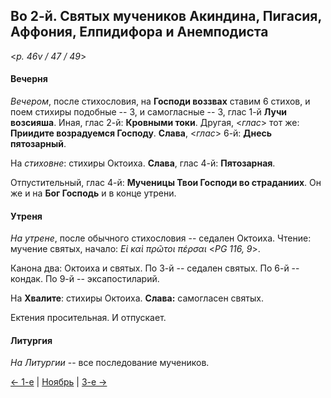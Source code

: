 ## Во 2-й. Святых мучеников Акиндина, Пигасия, Аффония, Елпидифора и Анемподиста

<*p. 46v / 47 / 49*>

#### Вечерня

*Вечером*, после стихословия, на **Господи воззвах** ставим 6 стихов, и поем стихиры подобные -- 3, 
и самогласные -- 3, глас 1-й **Лучи возсияша**. Иная, глас 2-й: **Кровными токи**. 
Другая, <*глас*> тот же: **Приидите возрадуемся Господу**. **Слава**, <*глас*> 6-й: **Днесь пятозарный**. 

На *стиховне*: стихиры Октоиха. **Слава**, глас 4-й: **Пятозарная**.  

Отпустительный, глас 4-й: **Мученицы Твои Господи во страданиих**.
Он же и на **Бог Господь** и в конце утрени. 

#### Утреня

*На утрене*, после обычного стихословия -- седален Октоиха. 
Чтение: мучение святых, начало: *Εἰ καὶ πρῶτοι πέρσαι* <*PG 116, 9*>. 

Канона два: Октоиха и святых. 
По 3-й -- седален святых. 
По 6-й -- кондак. 
По 9-й -- эксапостиларий. 

На **Хвалите**: стихиры Октоиха. **Слава:** самогласен святых. 

Ектения просительная. И отпускает. 

#### Литургия

*На Литургии* -- все последование мучеников. 

[← 1-е](11_01_MES.ru.md) | [Ноябрь](README.md#2-й) | [3-е →](11_03_MES.ru.md)
